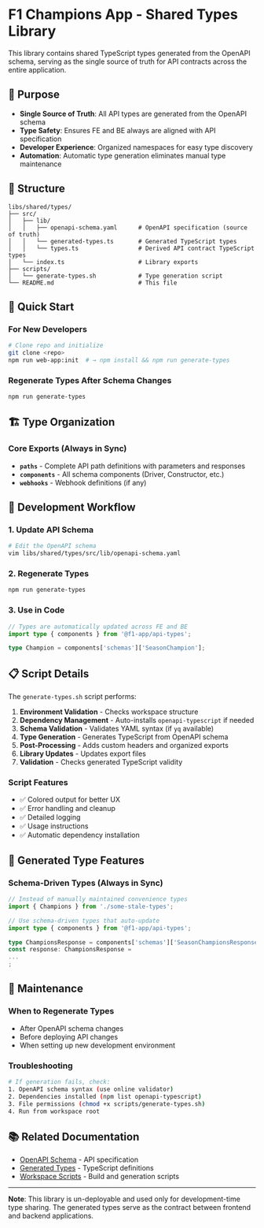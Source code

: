 # F1 Champions App - Shared Types Library

This library contains shared TypeScript types generated from the OpenAPI schema, serving as the single source of truth
for API contracts across the entire application.

## 🎯 Purpose

- **Single Source of Truth**: All API types are generated from the OpenAPI schema
- **Type Safety**: Ensures FE and BE always are aligned with API specification
- **Developer Experience**: Organized namespaces for easy type discovery
- **Automation**: Automatic type generation eliminates manual type maintenance

## 📁 Structure

```
libs/shared/types/
├── src/
│   ├── lib/
│   │   ├── openapi-schema.yaml      # OpenAPI specification (source of truth)
│   │   └── generated-types.ts       # Generated TypeScript types
│   │   └── types.ts                 # Derived API contract TypeScript types
│   └── index.ts                     # Library exports
├── scripts/
│   └── generate-types.sh            # Type generation script
└── README.md                        # This file
```

## 🚀 Quick Start

### For New Developers

```bash
# Clone repo and initialize
git clone <repo>
npm run web-app:init  # → npm install && npm run generate-types
```

### Regenerate Types After Schema Changes

```bash
npm run generate-types
```

## 🏗️ Type Organization

### Core Exports (Always in Sync)

- **`paths`** - Complete API path definitions with parameters and responses
- **`components`** - All schema components (Driver, Constructor, etc.)
- **`webhooks`** - Webhook definitions (if any)

## 🔧 Development Workflow

### 1. Update API Schema

```bash
# Edit the OpenAPI schema
vim libs/shared/types/src/lib/openapi-schema.yaml
```

### 2. Regenerate Types

```bash
npm run generate-types
```

### 3. Use in Code

```typescript
// Types are automatically updated across FE and BE
import type { components } from '@f1-app/api-types';

type Champion = components['schemas']['SeasonChampion'];
```

## 📋 Script Details

The `generate-types.sh` script performs:

1. **Environment Validation** - Checks workspace structure
2. **Dependency Management** - Auto-installs `openapi-typescript` if needed
3. **Schema Validation** - Validates YAML syntax (if `yq` available)
4. **Type Generation** - Generates TypeScript from OpenAPI schema
5. **Post-Processing** - Adds custom headers and organized exports
6. **Library Updates** - Updates export files
7. **Validation** - Checks generated TypeScript validity

### Script Features

- ✅ Colored output for better UX
- ✅ Error handling and cleanup
- ✅ Detailed logging
- ✅ Usage instructions
- ✅ Automatic dependency installation

## 🎨 Generated Type Features

### Schema-Driven Types (Always in Sync)

```typescript
// Instead of manually maintained convenience types
import { Champions } from './some-stale-types';

// Use schema-driven types that auto-update
import type { components } from '@f1-app/api-types';

type ChampionsResponse = components['schemas']['SeasonChampionsResponse'];
const response: ChampionsResponse =
...
;
```

## 🔄 Maintenance

### When to Regenerate Types

- After OpenAPI schema changes
- Before deploying API changes
- When setting up new development environment

### Troubleshooting

```bash
# If generation fails, check:
1. OpenAPI schema syntax (use online validator)
2. Dependencies installed (npm list openapi-typescript)
3. File permissions (chmod +x scripts/generate-types.sh)
4. Run from workspace root
```

## 📚 Related Documentation

- [OpenAPI Schema](./src/lib/openapi-schema.yaml) - API specification
- [Generated Types](./src/lib/generated-types.ts) - TypeScript definitions
- [Workspace Scripts](../../scripts/) - Build and generation scripts

---

**Note**: This library is un-deployable and used only for development-time type sharing. The generated types serve as
the contract between frontend and backend applications.
